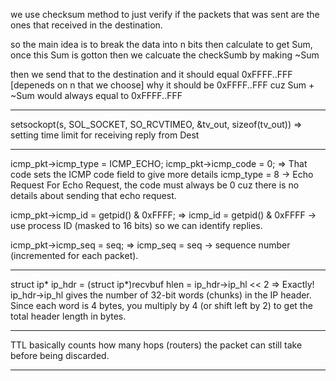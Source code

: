 we use checksum method to just verify if the packets that was sent are the ones that 
received in the destination.

so the main idea is to break the data into n bits then calculate to get Sum, 
once this Sum is gotton then we calcuate the checkSumb by making ~Sum 

then we send that to the destination and it should equal 0xFFFF..FFF [depeneds on n that we choose]
why it should be 0xFFFF..FFF cuz Sum + ~Sum would always equal to 0xFFFF..FFF 


---


setsockopt(s, SOL_SOCKET, SO_RCVTIMEO, &tv_out, sizeof(tv_out))
=> setting time limit for receiving reply from Dest


----
icmp_pkt->icmp_type = ICMP_ECHO;
icmp_pkt->icmp_code = 0;
=> That code sets the ICMP code field to give  more details 
icmp_type = 8 → Echo Request
For Echo Request, the code must always be 0 cuz there is no details about sending that echo request.


icmp_pkt->icmp_id = getpid() & 0xFFFF;
=> icmp_id = getpid() & 0xFFFF → use process ID (masked to 16 bits) so we can identify replies.


icmp_pkt->icmp_seq = seq;
=> icmp_seq = seq → sequence number (incremented for each packet).

---
struct ip* ip_hdr = (struct ip*)recvbuf
hlen = ip_hdr->ip_hl << 2
=> Exactly! ip_hdr->ip_hl gives the number of 32-bit words (chunks) in the IP header. Since each word is 4 bytes, you multiply by 4 (or shift left by 2) to get the total header length in bytes.

---

TTL basically counts how many hops (routers) the packet can still take before being discarded.

---

